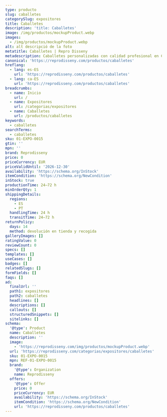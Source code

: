 ```yaml
---
type: producto
slug: caballetes
categorySlug: expositores
title: Caballetes
description: 'title: Caballetes'
image: /img/productos/mockupProduct.webp
images:
  - /img/productos/mockupProduct.webp
alt: alt descripció de la foto
metatitle: Caballetes | Repro Disseny
metadescription: Caballetes personalizadas con calidad profesional en Cataluña.
canonical: 'https://reprodisseny.com/productos/caballetes'
hreflang:
  - lang: es-ES
    url: 'https://reprodisseny.com/productos/caballetes'
  - lang: ca-ES
    url: 'https://reprodisseny.com/productos/caballetes'
breadcrumbs:
  - name: Inicio
    url: /
  - name: Expositores
    url: /categorias/expositores
  - name: Caballetes
    url: /productos/caballetes
keywords:
  - caballetes
searchTerms:
  - caballetes
sku: 01-EXPO-0015
gtin: ''
mpn: ''
brand: Reprodisseny
price: 0
priceCurrency: EUR
priceValidUntil: '2026-12-30'
availability: 'https://schema.org/InStock'
itemCondition: 'https://schema.org/NewCondition'
inStock: true
productionTime: 24–72 h
minOrderQty: 1
shippingDetails:
  regions:
    - ES
    - PT
  handlingTime: 24 h
  transitTime: 24–72 h
returnPolicy:
  days: 14
  method: devolución en tienda y recogida
galleryImages: []
ratingValue: 0
reviewCount: 0
specs: []
templates: []
useCases: []
badges: []
relatedSlugs: []
formFields: []
faqs: []
ad:
  finalUrl: ''
  path1: expositores
  path2: caballetes
  headlines: []
  descriptions: []
  callouts: []
  structuredSnippets: []
  sitelinks: []
schema:
  '@type': Product
  name: Caballetes
  description: ''
  image:
    - 'https://reprodisseny.com/img/productos/mockupProduct.webp'
  url: 'https://reprodisseny.com/categorias/expositores/caballetes'
  sku: 01-EXPO-0015
  mpn: REF-01-EXPO-0015
  brand:
    '@type': Organization
    name: Reprodisseny
  offers:
    '@type': Offer
    price: 0
    priceCurrency: EUR
    availability: 'https://schema.org/InStock'
    itemCondition: 'https://schema.org/NewCondition'
    url: 'https://reprodisseny.com/productos/caballetes'
---
```


